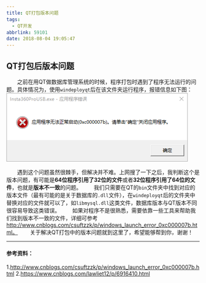 ```yaml
---
title: QT打包版本问题
tags:
  - QT开发
abbrlink: 59101
date: 2018-08-04 19:05:47
---
```

## QT打包后版本问题
&emsp;&emsp;之前在用QT做数据库管理系统的时候，程序打包时遇到了程序无法运行的问题。具体情况为，使用`windeployqt`后在该文件夹运行程序，报错信息如下图：![报错信息](/images/qt_error.png)
<!-- more -->

&emsp;&emsp;遇到这个问题虽然很棘手，但解决并不难。上网搜了一下之后，我判断这个是版本问题，有可能是**64位程序引用了32位的文件**或者**32位程序引用了64位的文件**，也就是**版本不一致**的问题。
&emsp;&emsp;我们只需要在QT的`bin`文件夹中找到对应的版本文件（最有可能的是关于数据库的`.dll`文件），在`windeployqt`后的文件夹中替换对应的文件就可以了，如`libmysql.dll`这类文件，数据库版本与QT版本不同很容易导致这类错误。
&emsp;&emsp;如果对程序不是很熟悉，需要依靠一些工具来帮助我们找到版本不一致的文件，详细可参考 http://www.cnblogs.com/csuftzzk/p/windows_launch_error_0xc000007b.html。
&emsp;&emsp;关于解决QT打包中的版本问题就到这里了，希望能够帮到你，谢谢！

---
#### 参考资料：
1.http://www.cnblogs.com/csuftzzk/p/windows_launch_error_0xc000007b.html
2.https://www.cnblogs.com/lawliet12/p/6916410.html
